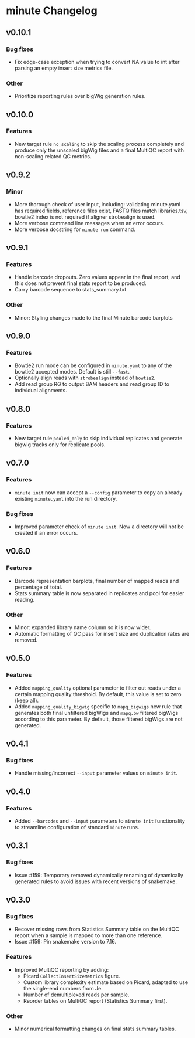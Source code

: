 # minute Changelog

## v0.10.1

### Bug fixes

* Fix edge-case exception when trying to convert NA value to int after parsing
an empty insert size metrics file.

### Other

* Prioritize reporting rules over bigWig generation rules.

## v0.10.0

### Features

* New target rule `no_scaling` to skip the scaling process completely and
produce only the unscaled bigWig files and a final MultiQC report with
non-scaling related QC metrics.

## v0.9.2

### Minor
* More thorough check of user input, including: validating minute.yaml
has required fields, reference files exist, FASTQ files match libraries.tsv,
bowtie2 index is not required if aligner strobealign is used.
* More verbose command line messages when an error occurs.
* More verbose docstring for `minute run` command.

## v0.9.1

### Features
* Handle barcode dropouts. Zero values appear in the final report, and
this does not prevent final stats report to be produced.
* Carry barcode sequence to stats_summary.txt

### Other

* Minor: Styling changes made to the final Minute barcode barplots

## v0.9.0

### Features

* Bowtie2 run mode can be configured in `minute.yaml` to any of the bowtie2 
accepted modes. Default is still `--fast`.
* Optionally align reads with `strobealign` instead of `bowtie2`.
* Add read group RG to output BAM headers and read group ID to individual
alignments.

## v0.8.0

### Features

* New target rule `pooled_only` to skip individual replicates and generate 
bigwig tracks only for replicate pools.

## v0.7.0

### Features

* `minute init` now can accept a `--config` parameter to copy an already
existing `minute.yaml` into the run directory.

### Bug fixes

* Improved parameter check of `minute init`. Now a directory will not be created
if an error occurs.

## v0.6.0

### Features

* Barcode representation barplots, final number of mapped reads and percentage
of total.
* Stats summary table is now separated in replicates and pool for easier reading.

### Other
* Minor: expanded library name column so it is now wider.
* Automatic formatting of QC pass for insert size and duplication rates are 
removed.

## v0.5.0

### Features

* Added `mapping_quality` optional parameter to filter out reads under a certain
mapping quality threshold. By default, this value is set to zero (keep all).
* Added `mapping_quality_bigwig` specific to `mapq_bigwigs` new rule that
generates both final unfiltered bigWigs and `mapq.bw` filtered bigWigs according
to this parameter. By default, those filtered bigWigs are not generated.

## v0.4.1

### Bug fixes

* Handle missing/incorrect `--input` parameter values on `minute init`.

## v0.4.0

### Features

* Added `--barcodes` and `--input` parameters to `minute init` functionality to
streamline configuration of standard `minute` runs.

## v0.3.1

### Bug fixes

* Issue #159: Temporary removed dynamically renaming of dynamically generated
rules to avoid issues with recent versions of snakemake.

## v0.3.0

### Bug fixes

* Recover missing rows from Statistics Summary table on the MultiQC report when
a sample is mapped to more than one reference.
* Issue #159: Pin snakemake version to 7.16. 

### Features

* Improved MultiQC reporting by adding:
	- Picard `CollectInsertSizeMetrics` figure.
	- Custom library complexity estimate based on Picard, adapted to use the
	single-end numbers from Je.
	- Number of demultiplexed reads per sample.
	- Reorder tables on MultiQC report (Statistics Summary first).

### Other

* Minor numerical formatting changes on final stats summary tables.
